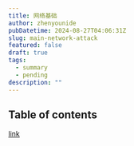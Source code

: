 ```yaml
---
title: 网络基础
author: zhenyounide
pubDatetime: 2024-08-27T04:06:31Z
slug: main-network-attack
featured: false
draft: true
tags:
  - summary
  - pending
description: ""
---
```


## Table of contents

[link](https://javaguide.cn/cs-basics/network/network-attack-means.html)
